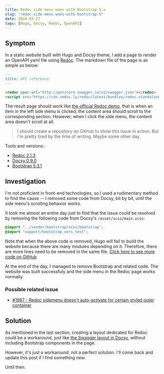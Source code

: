 ```yaml
---
title: Redoc side menu woes with Bootstrap 5.x
slug: "redoc-side-menu-woes-with-bootstrap-5"
date: 2024-03-27
tags: [Hugo, Docsy, Redoc, OpenAPI]
---
```


## Symptom

In a static website built with Hugo and Docsy theme, I add a page to render an OpenAPI yaml file using [Redoc](https://redocly.com/docs/redoc/). The markdown file of the page is as simple as below:

```markdown
---
title: API reference
---

<redoc spec-url="http://petstore.swagger.io/v2/swagger.json"></redoc>
<script src="https://cdn.redoc.ly/redoc/latest/bundles/redoc.standalone.js"> </script>
```

The result page should work like [the official Redoc demo](https://redocly.github.io/redoc/), that is when an item in the left side menu is clicked, the content area should scroll to the corresponding section. However, when I click the side menu, the content area doesn't scroll at all.

> I should create a repository on GitHub to show this issue in action. But I'm pretty tired by the time of writing. Maybe some other day.

Tools and versions:

- [Redoc 2.1.3](https://github.com/Redocly/redoc)
- [Docsy 0.9.0](https://github.com/google/docsy)
- [Bootstrap 5.3.1](https://github.com/twbs/bootstrap)

## Investigation

I'm not proficient in front-end technologies, so I used a rudimentary method to find the cause -- I removed some code from Docsy, bit by bit, until the side menu's scrolling behavior works.

It took me almost an entire day just to find that the issue could be resolved by removing the following code from Docsy's `/asset/scss/main.scss`:

```scss
@import "../vendor/bootstrap/scss/bootstrap";
@import "support/bootstrap_vers_test";
```

Note that when the above code is removed, Hugo will fail to build the website because there are many modules depending on it. Therefore, there are more lines need to be removed in the same file. [Click here to see more code on GitHub](https://github.com/google/docsy/blob/v0.9.0/assets/scss/main.scss#L8-#L9)

At the end of the day, I managed to remove Bootstrap and related code. The website was built successfuly and the side menu in the Redoc page works normally.

### Possible related issue

- [#1987 - Redoc sidemenu doesn't auto-activate for certain styled outer container](https://github.com/Redocly/redoc/issues/1987)

## Solution

As mentioned in the last section, creating a layout dedicated for Redoc could be a workaround, just like [the Swagger layout in Docsy](https://github.com/google/docsy/tree/v0.9.0/layouts/swagger), without including Bootstrap components in the page.

However, it's just a workaround, not a perfect solution. I'll come back and update this post if I find something new.

Until then.
